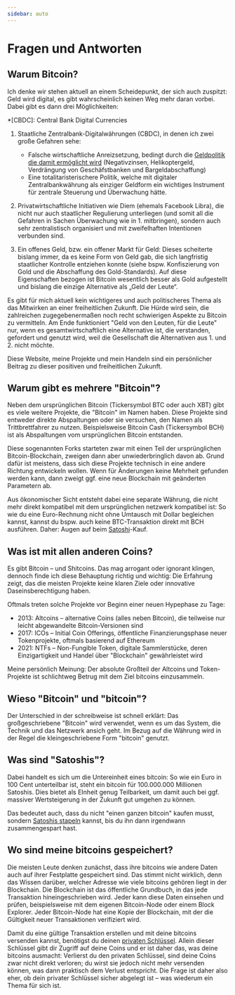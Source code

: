 ```yaml
---
sidebar: auto
---
```


# Fragen und Antworten

## Warum Bitcoin?

Ich denke wir stehen aktuell an einem Scheidepunkt, der sich auch zuspitzt:
Geld wird digital, es gibt wahrscheinlich keinen Weg mehr daran vorbei.
Dabei gibt es dann drei Möglichkeiten:

*[CBDC]: Central Bank Digital Currencies

1. Staatliche Zentralbank-Digitalwährungen (CBDC), in denen ich zwei große Gefahren sehe:
    - Falsche wirtschaftliche Anreizsetzung, bedingt durch die [Geldpolitik die damit ermöglicht wird](https://twitter.com/_d11n_/status/1311913535820230658) (Negativzinsen, Helikoptergeld, Verdrängung von Geschäfstbanken und Bargeldabschaffung)
    - Eine totalitaristerischere Politik, welche mit digitaler Zentralbankwährung als einziger Geldform ein wichtiges Instrument für zentrale Steuerung und Überwachung hätte.

2. Privatwirtschaftliche Initiativen wie Diem (ehemals Facebook Libra), die nicht nur auch staatlicher Regulierung unterliegen (und somit all die Gefahren in Sachen Überwachung  wie in 1. mitbringen), sondern auch sehr zentralistisch organisiert und mit zweifelhaften Intentionen verbunden sind.

3. Ein offenes Geld, bzw. ein offener Markt für Geld: Dieses scheiterte bislang immer, da es keine Form von Geld gab, die sich langfristig staatlicher Kontrolle entziehen konnte (siehe bspw. Konfiszierung von Gold und die Abschaffung des Gold-Standards).
Auf diese Eigenschaften bezogen ist Bitcoin wesentlich besser als Gold aufgestellt und bislang die einzige Alternative als „Geld der Leute“.

Es gibt für mich aktuell kein wichtigeres und auch politischeres Thema als das Mitwirken an einer freiheitlichen Zukunft.
Die Hürde wird sein, die zahlreichen zugegebenermaßen noch recht schwierigen Aspekte zu Bitcoin zu vermitteln.
Am Ende funktioniert "Geld von den Leuten, für die Leute" nur, wenn es gesamtwirtschaftlich eine Alternative ist, die verstanden, gefordert und genutzt wird, weil die Gesellschaft die Alternativen aus 1. und 2. nicht möchte.

Diese Website, meine Projekte und mein Handeln sind ein persönlicher Beitrag zu dieser positiven und freiheitlichen Zukunft.

## Warum gibt es mehrere "Bitcoin"?

Neben dem ursprünglichen Bitcoin (Tickersymbol BTC oder auch XBT) gibt es viele weitere Projekte, die "Bitcoin" im Namen haben.
Diese Projekte sind entweder direkte Abspaltungen oder sie versuchen, den Namen als Trittbrettfahrer zu nutzen.
Beispielsweise Bitcoin Cash (Tickersymbol BCH) ist als Abspaltungen vom ursprünglichen Bitcoin entstanden.

Diese sogenannten Forks starteten zwar mit einen Teil der ursprünglichen Bitcoin-Blockchain, zweigen dann aber unwiederbringlich davon ab.
Grund dafür ist meistens, dass sich diese Projekte technisch in eine andere Richtung entwickeln wollen.
Wenn für Änderungen keine Mehrheit gefunden werden kann, dann zweigt ggf. eine neue Blockchain mit geänderten Parametern ab.

Aus ökonomischer Sicht entsteht dabei eine separate Währung, die nicht mehr direkt kompatibel mit dem ursprünglichen netzwerk kompatibel ist:
So wie du eine Euro-Rechnung nicht ohne Umtausch mit Dollar begleichen kannst, kannst du bspw. auch keine BTC-Transaktion direkt mit BCH ausführen.
Daher: Augen auf beim [Satoshi](#was-sind-satoshis)-Kauf.

## Was ist mit allen anderen Coins?

Es gibt Bitcoin – und Shitcoins.
Das mag arrogant oder ignorant klingen, dennoch finde ich diese Behauptung richtig und wichtig:
Die Erfahrung zeigt, das die meisten Projekte keine klaren Ziele oder innovative Daseinsberechtigung haben.

Oftmals treten solche Projekte vor Beginn einer neuen Hypephase zu Tage:

- 2013: Altcoins – alternative Coins (alles neben Bitcoin), die teilweise nur leicht abgewandelte Bitcoin-Versionen sind
- 2017: ICOs – Initial Coin Offerings, öffentliche Finanzierungsphase neuer Tokenprojekte, oftmals basierend auf Ethereum
- 2021: NTFs – Non-Fungible Token, digitale Sammlerstücke, deren Einzigartigkeit und Handel über "Blockchain" gewährleistet wird

Meine persönlich Meinung: Der absolute Großteil der Altcoins und Token-Projekte ist schlichtweg Betrug mit dem Ziel bitcoins einzusammeln.

## Wieso "Bitcoin" und "bitcoin"?

Der Unterschied in der schreibweise ist schnell erklärt:
Das großgeschriebene "Bitcoin" wird verwendet, wenn es um das System, die Technik und das Netzwerk ansich geht.
Im Bezug auf die Währung wird in der Regel die kleingeschriebene Form "bitcoin" genutzt.

## Was sind "Satoshis"?

Dabei handelt es sich um die Untereinheit eines bitcoin:
So wie ein Euro in 100 Cent unterteilbar ist, steht ein bitcoin für 100.000.000 Millionen Satoshis.
Dies bietet als EInheit genug Teilbarkeit, um damit auch bei ggf. massiver Wertsteigerung in der Zukunft gut umgehen zu können.

Das bedeutet auch, dass du nicht "einen ganzen bitcoin" kaufen musst, sondern [Satoshis stapeln](/anleitung/deine-ersten-satoshis/) kannst, bis du ihn dann irgendwann zusammengespart hast.

## Wo sind meine bitcoins gespeichert?

Die meisten Leute denken zunächst, dass ihre bitcoins wie andere Daten auch auf ihrer Festplatte gespeichert sind.
Das stimmt nicht wirklich, denn das Wissen darüber, welcher Adresse wie viele bitcoins gehören liegt in der Blockchain.
Die Blockchain ist das öffentliche Grundbuch, in das jede Transaktion hineingeschrieben wird.
Jeder kann diese Daten einsehen und prüfen, beispielsweise mit dem eigenen Bitcoin-Node oder einem Block Explorer.
Jeder Bitcoin-Node hat eine Kopie der Blockchain, mit der die Gültigkeit neuer Transaktionen verifiziert wird.

Damit du eine gültige Transaktion erstellen und mit deine bitcoins versenden kannst, benötigst du deinen [privaten Schlüssel](./glossar/#private-key-und-seed-phrase).
Allein dieser Schlüssel gibt dir Zugriff auf deine Coins und er ist daher das, was deine bitcoins ausmacht:
Verlierst du den privaten Schlüssel, sind deine Coins zwar nicht direkt verloren; du wirst sie jedoch nicht mehr versenden können, was dann praktisch dem Verlust entspricht.
Die Frage ist daher also eher, ob dein privater Schlüssel sicher abgelegt ist – was wiederum ein Thema für sich ist.
